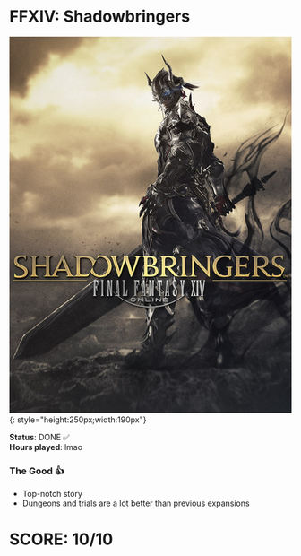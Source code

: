 # FFXIV: Shadowbringers

![](Shadowbringers.jpg){: style="height:250px;width:190px"}

**Status**: DONE ✅<br>
**Hours played**: lmao<br>

### The Good 👍
- Top-notch story
- Dungeons and trials are a lot better than previous expansions


# SCORE: 10/10